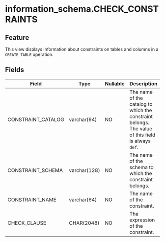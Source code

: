 # information_schema.CHECK_CONSTRAINTS

## Feature

This view displays information about constraints on tables and columns in a `CREATE TABLE` operation.

## Fields

| Field | Type | Nullable | Description |
|--------------------|---------------|------------|-----------------------|
| CONSTRAINT_CATALOG | varchar(64) | NO | The name of the catalog to which the constraint belongs. The value of this field is always `def`. |
| CONSTRAINT_SCHEMA | varchar(128) | NO | The name of the schema to which the constraint belongs. |
| CONSTRAINT_NAME | varchar(64) | NO | The name of the constraint. |
| CHECK_CLAUSE | CHAR(2048) | NO | The expression of the constraint. |
